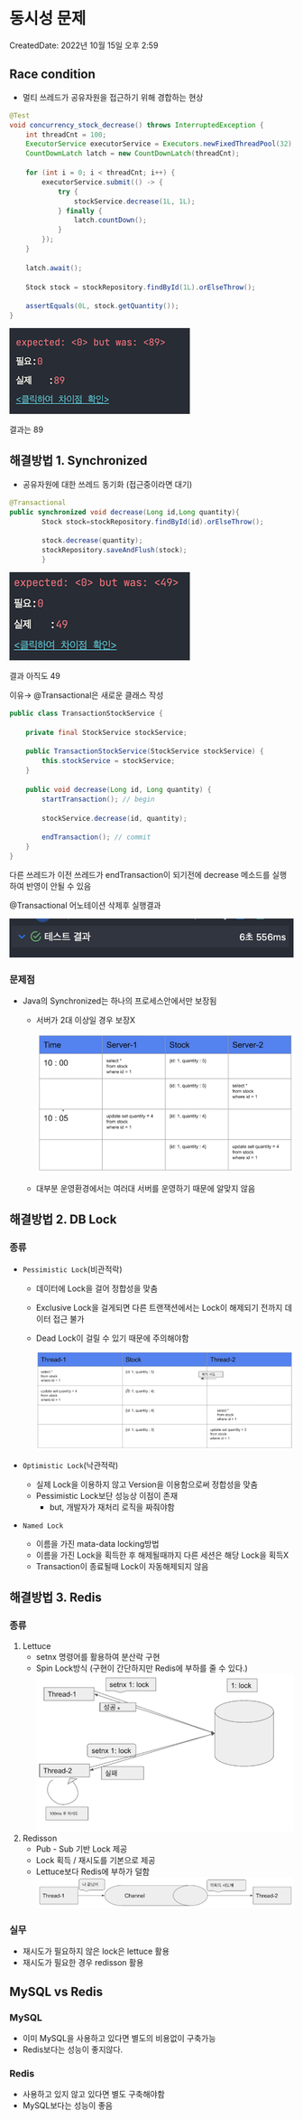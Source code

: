 # 동시성 문제

CreatedDate: 2022년 10월 15일 오후 2:59

## Race condition

- 멀티 쓰레드가 공유자원을 접근하기 위해 경합하는 현상

```java
@Test
void concurrency_stock_decrease() throws InterruptedException {
    int threadCnt = 100;
    ExecutorService executorService = Executors.newFixedThreadPool(32);
    CountDownLatch latch = new CountDownLatch(threadCnt);

    for (int i = 0; i < threadCnt; i++) {
        executorService.submit(() -> {
            try {
                stockService.decrease(1L, 1L);
            } finally {
                latch.countDown();
            }
        });
    }

    latch.await();

    Stock stock = stockRepository.findById(1L).orElseThrow();

    assertEquals(0L, stock.getQuantity());
}
```

![Untitled](img/1.png)

결과는 89

## 해결방법 1. Synchronized

- 공유자원에 대한 쓰레드 동기화 (접근중이라면 대기)

```java
@Transactional
public synchronized void decrease(Long id,Long quantity){
        Stock stock=stockRepository.findById(id).orElseThrow();

        stock.decrease(quantity);
        stockRepository.saveAndFlush(stock);
        }
```

![Untitled](img/2.png)

결과 아직도 49

이유→ @Transactional은 새로운 클래스 작성

```java
public class TransactionStockService {

    private final StockService stockService;

    public TransactionStockService(StockService stockService) {
        this.stockService = stockService;
    }

    public void decrease(Long id, Long quantity) {
        startTransaction(); // begin

        stockService.decrease(id, quantity);

        endTransaction(); // commit
    }
}
```

다른 쓰레드가 이전 쓰레드가 endTransaction이 되기전에 decrease 메소드를 실행하여 반영이 안될 수 있음

@Transactional 어노테이션 삭제후 실행결과

![Untitled](img/3.png)

### 문제점

- Java의 Synchronized는 하나의 프로세스안에서만 보장됨
    - 서버가 2대 이상일 경우 보장X

      ![Untitled](img/4.png)

    - 대부분 운영환경에서는 여러대 서버를 운영하기 때문에 알맞지 않음

## 해결방법 2. DB Lock

### 종류

- `Pessimistic Lock`(비관적락)
    - 데이터에 Lock을 걸어 정합성을 맞춤
    - Exclusive Lock을 걸게되면 다른 트랜잭션에서는 Lock이 해제되기 전까지 데이터 접근 불가
    - Dead Lock이 걸릴 수 있기 때문에 주의해야함

      ![Untitled](img/5.png)
        
- `Optimistic Lock`(낙관적락)
    - 실제 Lock을 이용하지 않고 Version을 이용함으로써 정합성을 맞춤
    - Pessimistic Lock보단 성능상 이점이 존재
        - but, 개발자가 재처리 로직을 짜줘야함
- `Named Lock`
    - 이름을 가진 mata-data locking방법
    - 이름을 가진 Lock을 획득한 후 해제될때까지 다른 세션은 해당 Lock을 획득X
    - Transaction이 종료될때 Lock이 자동해제되지 않음

## 해결방법 3. Redis
### 종류
1. Lettuce
   - setnx 명령어를 활용하여 분산락 구현
   - Spin Lock방식 (구현이 간단하지만 Redis에 부하를 줄 수 있다.)
![Untitled](img/6.png)
2. Redisson
   - Pub - Sub 기반 Lock 제공
   - Lock 획득 / 재시도를 기본으로 제공
   - Lettuce보다 Redis에 부하가 덜함
![Untitled](img/7.png)

### 실무
- 재시도가 필요하지 않은 lock은 lettuce 활용
- 재시도가 필요한 경우 redisson 활용

## MySQL vs Redis
### MySQL
- 이미 MySQL을 사용하고 있다면 별도의 비용없이 구축가능
- Redis보다는 성능이 좋지않다.

### Redis
- 사용하고 있지 않고 있다면 별도 구축해야함
- MySQL보다는 성능이 좋음